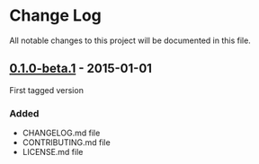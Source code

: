 # Change Log
All notable changes to this project will be documented in this file.


## [0.1.0-beta.1](https://github.com/AsgardCms/Page/releases/tag/0.1.0-beta.1) - 2015-01-01

First tagged version

### Added
- CHANGELOG.md file
- CONTRIBUTING.md file
- LICENSE.md file

